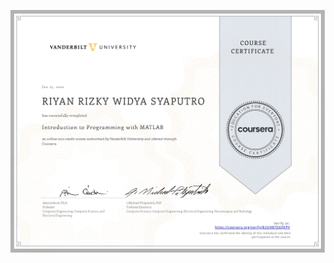 ![](https://raw.githubusercontent.com/RiyanRIS/sertifikat/master/coursera/Introduction%20to%20Programming%20with%20MATLAB/Coursera-Introduction%20to%20Programming%20with%20MATLAB_page-0001.jpg)